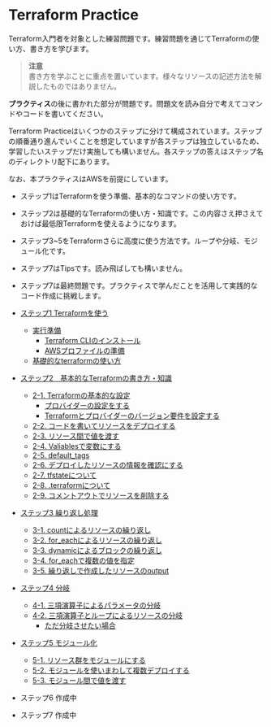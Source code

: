 # Terraform Practice

Terraform入門者を対象とした練習問題です。練習問題を通じてTerraformの使い方、書き方を学びます。

> **注意**  
> 書き方を学ぶことに重点を置いています。様々なリソースの記述方法を解説したものではありません。

**プラクティス**の後に書かれた部分が問題です。問題文を読み自分で考えてコマンドやコードを書いてください。

Terraform Practiceはいくつかのステップに分けて構成されています。ステップの順番通り進んでいくことを想定していますが各ステップは独立しているため、学習したいステップだけ実施しても構いません。各ステップの答えはステップ名のディレクトリ配下にあります。

なお、本プラクティスはAWSを前提にしています。

- ステップ1はTerraformを使う準備、基本的なコマンドの使い方です。
- ステップ2は基礎的なTerraformの使い方・知識です。この内容さえ押さえておけば最低限Terraformを使えるようになります。
- ステップ3~5をTerraformさらに高度に使う方法です。ループや分岐、モジュール化です。
- ステップ7はTipsです。読み飛ばしても構いません。
- ステップ7は最終問題です。プラクティスで学んだことを活用して実践的なコード作成に挑戦します。

- [ステップ1 Terraformを使う](./step1.md)
  - [実行準備](./step1.md#実行準備)
    - [Terraform CLIのインストール](./step1.md#terraform-cliのインストール)
    - [AWSプロファイルの準備](./step1.md#awsプロファイルの準備)
  - [基礎的なterraformの使い方](./step1.md#基礎的なterraformの使い方)
- [ステップ2　基本的なTerraformの書き方・知識](./step2.md#ステップ2基本的なterraformの書き方知識)
  - [2-1. Terraformの基本的な設定](./step2.md#2-1-terraformの基本的な設定)
    - [プロバイダーの設定をする](./step2.md#プロバイダーの設定をする)
    - [Terraformとプロバイダーのバージョン要件を設定する](./step2.md#terraformとプロバイダーのバージョン要件を設定する)
  - [2-2. コードを書いてリソースをデプロイする](./step2.md#2-2-コードを書いてリソースをデプロイする)
  - [2-3. リソース間で値を渡す](./step2.md#2-3-リソース間で値を渡す)
  - [2-4. Valiablesで変数にする](./step2.md#2-4-valiablesで変数にする)
  - [2-5. default\_tags](./step2.md#2-5-default_tags)
  - [2-6. デプロイしたリソースの情報を確認にする](./step2.md#2-6-デプロイしたリソースの情報を確認にする)
  - [2-7. tfstateについて](./step2.md#2-7-tfstateについて)
  - [2-8. .terraformについて](./step2.md#2-8-terraformについて)
  - [2-9. コメントアウトでリソースを削除する](./step2.md#2-9-コメントアウトでリソースを削除する)
- [ステップ3 繰り返し処理](./step3.md#ステップ3-繰り返し処理)
  - [3-1. countによるリソースの繰り返し](./step3.md#3-1-countによるリソースの繰り返し)
  - [3-2. for\_eachによるリソースの繰り返し](./step3.md#3-2-for_eachによるリソースの繰り返し)
  - [3-3. dynamicによるブロックの繰り返し](./step3.md#3-3-dynamicによるブロックの繰り返し)
  - [3-4. for\_eachで複数の値を指定](./step3.md#3-4-for_eachで複数の値を指定)
  - [3-5. 繰り返しで作成したリソースのoutput](./step3.md#3-5-繰り返しで作成したリソースのoutput)
- [ステップ4 分岐](./step4.md#ステップ4-分岐)
  - [4-1. 三項演算子によるパラメータの分岐](./step4.md#4-1-三項演算子によるパラメータの分岐)
  - [4-2. 三項演算子とループによるリソースの分岐](./step4.md#4-2-三項演算子とループによるリソースの分岐)
    - [ただ分岐させたい場合](./step4.md#ただ分岐させたい場合)
- [ステップ5 モジュール化](./step5.md#ステップ5-モジュール化)
  - [5-1. リソース群をモジュールにする](./step5.md#5-1-リソース群をモジュールにする)
  - [5-2. モジュールを使いまわして複数デプロイする](./step5.md#5-2-モジュールを使いまわして複数デプロイする)
  - [5-3. モジュール間で値を渡す](./step5.md#5-3-モジュール間で値を渡す)
- ステップ6 作成中
- ステップ7 作成中